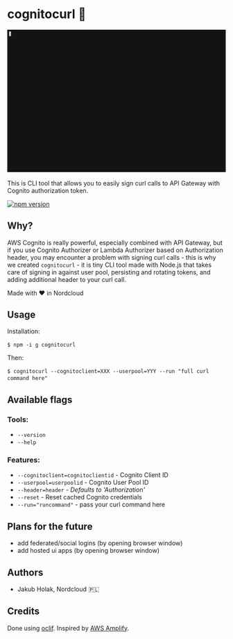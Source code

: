 # cognitocurl 🔏

![](preview.gif)

This is CLI tool that allows you to easily sign curl calls to API Gateway with Cognito authorization token.

[![npm version](https://badge.fury.io/js/cognitocurl.svg)](https://badge.fury.io/js/cognitocurl)

## Why?

AWS Cognito is really powerful, especially combined with API Gateway, but if you use Cognito Authorizer or Lambda Authorizer based on Authorization header, you may encounter a problem with signing curl calls - this is why we created `cognitocurl` - it is tiny CLI tool made with Node.js that takes care of signing in against user pool, persisting and rotating tokens, and adding additional header to your curl call.

Made with ❤️ in Nordcloud

## Usage

Installation:

```
$ npm -i g cognitocurl
```

Then:

```
$ cognitocurl --cognitoclient=XXX --userpool=YYY --run "full curl command here"
```

## Available flags

### Tools:

- `--version`
- `--help`

### Features:

- `--cognitoclient=cognitoclientid` - Cognito Client ID
- `--userpool=userpoolid` - Cognito User Pool ID
- `--header=header` - _Defaults to 'Authorization'_
- `--reset` - Reset cached Cognito credentials
- `--run="runcommand"` - pass your curl command here

## Plans for the future

- add federated/social logins (by opening browser window)
- add hosted ui apps (by opening browser window)

## Authors

- Jakub Holak, Nordcloud 🇵🇱

## Credits

Done using [oclif](https://github.com/oclif/oclif). Inspired by [AWS Amplify](https://github.com/aws-amplify/amplify-js).
